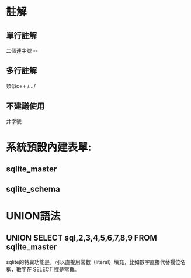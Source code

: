 
# 註解  
## 單行註解  
二個連字號 --  
## 多行註解  
類似c++ /*...*/  
## 不建議使用  
井字號  

# 系統預設內建表單:  
## sqlite_master  
## sqlite_schema  

# UNION語法  
## UNION SELECT sql,2,3,4,5,6,7,8,9 FROM sqlite_master  
sqlite的特異功能是，可以直接用常數（literal）填充，比如數字直接代替欄位名稱，數字在 SELECT 裡是常數。  
